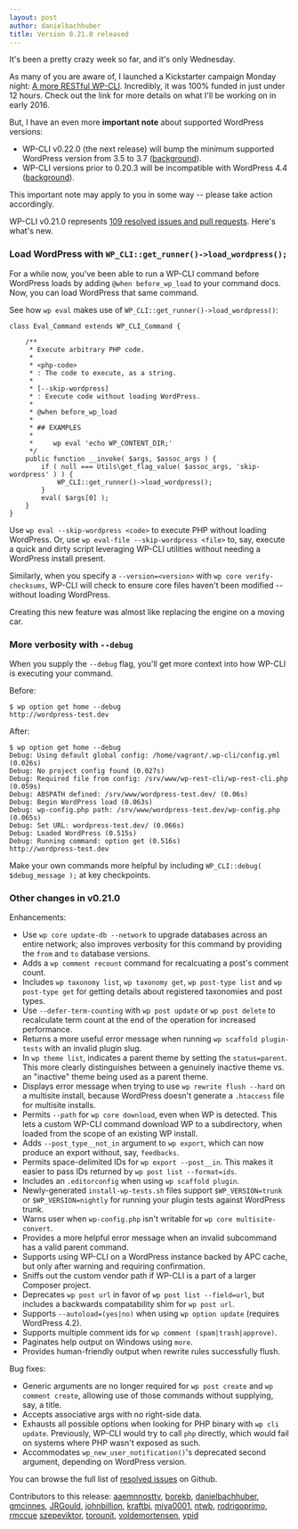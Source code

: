 ```yaml
---
layout: post
author: danielbachhuber
title: Version 0.21.0 released
---
```


It's been a pretty crazy week so far, and it's only Wednesday.

As many of you are aware of, I launched a Kickstarter campaign Monday night: [A more RESTful WP-CLI](https://www.kickstarter.com/projects/danielbachhuber/a-more-restful-wp-cli). Incredibly, it was 100% funded in just under 12 hours. Check out the link for more details on what I'll be working on in early 2016.

But, I have an even more **important note** about supported WordPress versions:

* WP-CLI v0.22.0 (the next release) will bump the minimum supported WordPress version from 3.5 to 3.7 ([background](https://github.com/wp-cli/wp-cli/issues/2134)).
* WP-CLI versions prior to 0.20.3 will be incompatible with WordPress 4.4 ([background](https://wp-cli.org/blog/version-0.20.3.html)).

This important note may apply to you in some way -- please take action accordingly.

WP-CLI v0.21.0 represents [109 resolved issues and pull requests](https://github.com/wp-cli/wp-cli/issues?q=milestone%3A0.21.0+is%3Aclosed). Here's what's new.

### Load WordPress with `WP_CLI::get_runner()->load_wordpress();`

For a while now, you've been able to run a WP-CLI command before WordPress loads by adding `@when before_wp_load` to your command docs. Now, you can load WordPress that same command.

See how `wp eval` makes use of `WP_CLI::get_runner()->load_wordpress()`:

    class Eval_Command extends WP_CLI_Command {

        /**
         * Execute arbitrary PHP code.
         *
         * <php-code>
         * : The code to execute, as a string.
         *
         * [--skip-wordpress]
         * : Execute code without loading WordPress.
         *
         * @when before_wp_load
         *
         * ## EXAMPLES
         *
         *     wp eval 'echo WP_CONTENT_DIR;'
         */
        public function __invoke( $args, $assoc_args ) {
            if ( null === Utils\get_flag_value( $assoc_args, 'skip-wordpress' ) ) {
                WP_CLI::get_runner()->load_wordpress();
            }
            eval( $args[0] );
        }
    }

Use `wp eval --skip-wordpress <code>` to execute PHP without loading WordPress. Or, use `wp eval-file --skip-wordpress <file>` to, say, execute a quick and dirty script leveraging WP-CLI utilities without needing a WordPress install present.

Similarly, when you specify a `--version=<version>` with `wp core verify-checksums`, WP-CLI will check to ensure core files haven't been modified -- without loading WordPress.

Creating this new feature was almost like replacing the engine on a moving car.

### More verbosity with `--debug`

When you supply the `--debug` flag, you'll get more context into how WP-CLI is executing your command.

Before:

    $ wp option get home --debug
    http://wordpress-test.dev

After:

    $ wp option get home --debug
    Debug: Using default global config: /home/vagrant/.wp-cli/config.yml (0.026s)
    Debug: No project config found (0.027s)
    Debug: Required file from config: /srv/www/wp-rest-cli/wp-rest-cli.php (0.059s)
    Debug: ABSPATH defined: /srv/www/wordpress-test.dev/ (0.06s)
    Debug: Begin WordPress load (0.063s)
    Debug: wp-config.php path: /srv/www/wordpress-test.dev/wp-config.php (0.065s)
    Debug: Set URL: wordpress-test.dev/ (0.066s)
    Debug: Loaded WordPress (0.515s)
    Debug: Running command: option get (0.516s)
    http://wordpress-test.dev

Make your own commands more helpful by including `WP_CLI::debug( $debug_message );` at key checkpoints.

### Other changes in v0.21.0

Enhancements:

* Use `wp core update-db --network` to upgrade databases across an entire network; also improves verbosity for this command by providing the `from` and `to` database versions.
* Adds a `wp comment recount` command for recalcuating a post's comment count.
* Includes `wp taxonomy list`, `wp taxonomy get`, `wp post-type list` and `wp post-type get` for getting details about registered taxonomies and post types.
* Use `--defer-term-counting` with `wp post update` or `wp post delete` to recalculate term count at the end of the operation for increased performance.
* Returns a more useful error message when running `wp scaffold plugin-tests` with an invalid plugin slug.
* In `wp theme list`, indicates a parent theme by setting the `status=parent`. This more clearly distinguishes between a genuinely inactive theme vs. an "inactive" theme being used as a parent theme.
* Displays error message when trying to use `wp rewrite flush --hard` on a multisite install, because WordPress doesn't generate a `.htaccess` file for multisite installs.
* Permits `--path` for `wp core download`, even when WP is detected. This lets a custom WP-CLI command download WP to a subdirectory, when loaded from the scope of an existing WP install.
* Adds `--post_type__not_in` argument to `wp export`, which can now produce an export without, say, `feedbacks`.
* Permits space-delimited IDs for `wp export --post__in`. This makes it easier to pass IDs returned by `wp post list --format=ids`.
* Includes an `.editorconfig` when using `wp scaffold plugin`.
* Newly-generated `install-wp-tests.sh` files support `$WP_VERSION=trunk` or `$WP_VERSION=nightly` for running your plugin tests against WordPress trunk.
* Warns user when `wp-config.php` isn't writable for `wp core multisite-convert`.
* Provides a more helpful error message when an invalid subcommand has a valid parent command.
* Supports using WP-CLI on a WordPress instance backed by APC cache, but only after warning and requiring confirmation.
* Sniffs out the custom vendor path if WP-CLI is a part of a larger Composer project.
* Deprecates `wp post url` in favor of `wp post list --field=url`, but includes a backwards compatability shim for `wp post url`.
* Supports `--autoload=(yes|no)` when using `wp option update` (requires WordPress 4.2).
* Supports multiple comment ids for `wp comment (spam|trash|approve)`.
* Paginates help output on Windows using `more`.
* Provides human-friendly output when rewrite rules successfully flush.

Bug fixes:

* Generic arguments are no longer required for `wp post create` and `wp comment create`, allowing use of those commands without supplying, say, a title.
* Accepts associative args with no right-side data.
* Exhausts all possible options when looking for PHP binary with `wp cli update`. Previously, WP-CLI would try to call `php` directly, which would fail on systems where PHP wasn't exposed as such.
* Accommodates `wp_new_user_notification()`'s deprecated second argument, depending on WordPress version.

You can browse the full list of [resolved issues](https://github.com/wp-cli/wp-cli/issues?q=milestone%3A0.21.0+is%3Aclosed) on Github.

Contributors to this release: [aaemnnosttv](https://github.com/aaemnnosttv), [borekb](https://github.com/borekb), [danielbachhuber](https://github.com/danielbachhuber), [gmcinnes](https://github.com/gmcinnes), [JRGould](https://github.com/JRGould), [johnbillion](https://github.com/johnbillion), [kraftbj](https://github.com/kraftbj), [miya0001](https://github.com/miya0001), [ntwb](https://github.com/ntwb), [rodrigoprimo](https://github.com/rodrigoprimo), [rmccue](https://github.com/rmccue) [szepeviktor](https://github.com/szepeviktor), [torounit](https://github.com/torounit), [voldemortensen](https://github.com/voldemortensen), [ypid](https://github.com/ypid)
